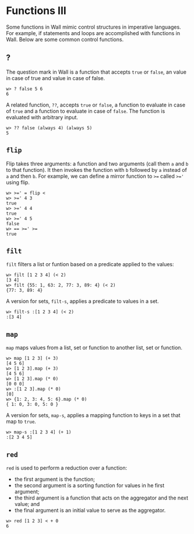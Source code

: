 # Functions III

Some functions in Wall mimic control structures in imperative languages.  For example, if statements and loops are accomplished with functions in Wall.  Below are some common control functions.

## ?

The question mark in Wall is a function that accepts `true` or `false`, an value in case of true and value in case of false.

```
w> ? false 5 6
6
```

A related function, `??`, accepts `true` or `false`, a function to evaluate in case of `true` and a function to evaluate in case of `false`.  The function is evaluated with arbitrary input.

```
w> ?? false (always 4) (always 5)
5
```

## `flip`

Flip takes three arguments: a function and two arguments (call them `a` and `b` to that function).  It then invokes the function with `b` followed by `a` instead of `a` and then `b`.  For example, we can define a mirror function to `>=` called `>='` using flip.

```
w> >=' = flip <
w> >=' 4 3
true
w> >=' 4 4
true
w> >=' 4 5
false
w> == >=' >=
true
```

## `filt`

`filt` filters a list or funtion based on a predicate applied to the values:

```
w> filt [1 2 3 4] (< 2)
[3 4]
w> filt {55: 1, 63: 2, 77: 3, 89: 4} (< 2)
{77: 3, 89: 4}
```

A version for sets, `filt-s`, applies a predicate to values in a set.

```
w> filt-s :[1 2 3 4] (< 2)
:[3 4]
```

## `map`

`map` maps values from a list, set or function to another list, set or function.

```
w> map [1 2 3] (+ 3)
[4 5 6]
w> [1 2 3].map (+ 3)
[4 5 6]
w> [1 2 3].map (* 0)
[0 0 0]
w> :[1 2 3].map (* 0)
[0]
w> {1: 2, 3: 4, 5: 6}.map (* 0)
{ 1: 0, 3: 0, 5: 0 }
```

A version for sets, `map-s`, applies a mapping function to keys in a set that map to `true`.

```
w> map-s :[1 2 3 4] (+ 1)
:[2 3 4 5]
```


## `red`

`red` is used to perform a reduction over a function:

- the first argument is the function;
- the second argument is a sorting function for values in he first argument;
- the third argument is a function that acts on the aggregator and the next value; and
- the final argument is an initial value to serve as the aggregator.

```
w> red [1 2 3] < + 0
6
```